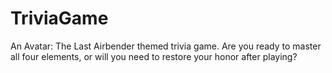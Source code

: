# TriviaGame
An Avatar: The Last Airbender themed trivia game. Are you ready to master all four elements, or will you need to restore your honor after playing?
